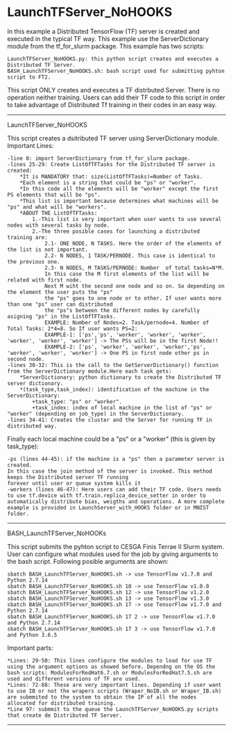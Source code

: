 # LaunchTFServer_NoHOOKS

In this example a Distributed TensorFlow (TF) server is created and executed in the typical TF way. This example use the ServerDictionary module from the tf_for_slurm package. This example has two scripts:

	LaunchTFServer_NoHOOKS.py: this python script creates and executes a Distributed TF Server.
	BASH_LaunchTFServer_NoHOOKS.sh: bash script used for submitting pyhton script to FT2.
	
This script ONLY creates and executes a TF distrbuted Server. There is no operation neither training. Users can add their TF code to this script in order to take advantage of Distributed Tf training in their codes in an easy way.
**************************************************************************************************************************

LaunchTFServer_NoHOOKS

This script creates a dsitributed TF server using ServerDictionary module. Important Lines:

	-line 8: import ServerDictionary from tf_for_slurm package.
	-lines 25-29: Create ListOfTFTasks for the Distributed TF server is created:
		*It is MANDATORY that: size(ListOfTFTasks)=Number of Tasks.
		*Each element is a string that could be "ps" or "worker".
		*In this code all the elements will be "worker" except the first PS elements that will be "ps". 
		*This list is important because determines what machines will be "ps" and what will be "workers".
		*ABOUT THE ListOfTFTasks:
			1.-This list is very important when user wants to use several nodes with several tasks by node. 
			2.-The three posible cases for launching a distributed training are:
				2.1- ONE NODE, N TASKS. Here the order of the elements of the list is not important.
				2.2- N NODES, 1 TASK/PERNODE. This case is identical to the previous one. 
				2.3- N NODES, M TASKS/PERNODE: Number  of total tasks=N*M. 
				In this case the M first elements of the list will be related with first node.
				Next M wiht the second one node and so on. So depending on the element the user puts the "ps"
				the "ps" goes to one node or to other. If user wants more than one "ps" user can distributed
				the "ps"s between the different nodes by carefully asigning "ps" in the ListOfTFTasks.
				EXAMPLE: Number of Nodes=2. Task/pernode=4. Number of Total Tasks: 2*4=8. So If user wants PS=2:
				EXAMPLE-1: ['ps','ps', 'worker', 'worker', 'worker', 'worker', 'worker', 'worker'] -> The PSs will be in the first Node!!
				EXAMPLE-2: ['ps', 'worker', 'worker', 'worker','ps', 'worker', 'worker', 'worker'] -> One PS in first node other ps in second node.
	-lines 30-32: This is the call to the GetServerDictionary() function from the ServerDictionary module.Here each task gets:
		*ServerDictionary: python dictionary to create the Distributed TF server dictionary.
		*(task_type,task_index): identification of the machine in the ServerDictionary:
			+task_type: "ps" or "worker".
			+task_index: index of local machine in the list of "ps" or "worker" (depending on job_type) in the ServerDictionary.
	-lines 34-41: Creates the cluster and the Server for running TF in distributed way.
Finally each local machine could be a "ps" or a "worker" (this is given by task_type):

	-ps (lines 44-45): if the machine is a "ps" then a parameter server is created. 
	In this case the join method of the server is invoked. This method keeps the Distributed server TF running
	forever until user or queue system kills it
	-workers (lines 46-47): Here users can add their TF code. Users needs to use tf.device with tf.train.replica_device_setter in order to automatically distribute bias, weigths and operations. A more complete example is provided in LaunchServer_with_HOOKS folder or in MNIST folder.
	
**************************************************************************************************************************

BASH_LaunchTFServer_NoHOOKs

This script submits the pyhton script to CESGA Finis Terrae II Slurm system. User can configure what modules used for the job by giving arguments to the bash script. Following posible arguments are shown:

	sbatch BASH_LaunchTFServer_NoHOOKS.sh -> use TensorFlow v1.7.0 and Python 2.7.14
	sbatch BASH_LaunchTFServer_NoHOOKS.sh 10 -> use TensorFlow v1.0.0
	sbatch BASH_LaunchTFServer_NoHOOKS.sh 12 -> use TensorFlow v1.2.0
	sbatch BASH_LaunchTFServer_NoHOOKS.sh 13 -> use TensorFlow v1.3.0
	sbatch BASH_LaunchTFServer_NoHOOKS.sh 17 -> use TensorFlow v1.7.0 and Python 2.7.14
	sbatch BASH_LaunchTFServer_NoHOOKS.sh 17 2 -> use TensorFlow v1.7.0 and Python 2.7.14
	sbatch BASH_LaunchTFServer_NoHOOKS.sh 17 3 -> use TensorFlow v1.7.0 and Python 3.6.5

Important parts:

	*Lines: 29-50: This lines configure the modules to load for use TF using the argument options as showed before. Dependng on the OS the bash scripts: ModulesForRedHat6.7.sh or ModulesForRedHat7.5.sh are used and different versions of TF are used.
	*Lines: 72-88: These are very important lines. Depending if user want to use IB or not the wrapers scripts (Wraper_NoIB.sh or Wraper_IB.sh) are submmited to the system to obtain the IP of all the nodes allocated for distributed training.     
	*Line 97: submmit to the queue the LaunchTFServer_NoHOOKS.py scripts that create de Distributed TF Server.   


**************************************************************************************************************************
